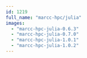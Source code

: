 ```yaml
---
id: 1219
full_name: "marcc-hpc/julia"
images: 
  - "marcc-hpc-julia-0.6.3"
  - "marcc-hpc-julia-0.7.0"
  - "marcc-hpc-julia-1.0.1"
  - "marcc-hpc-julia-1.0.2"
---
```

